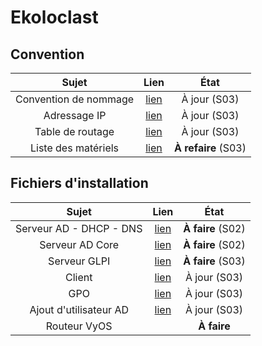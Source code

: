 # Ekoloclast

## Convention

| Sujet | Lien | État |
| :--: | :--: | :--: |
| Convention de nommage | [lien](./Ressources/S01_ConventionNommage.md) | À jour (S03) |
| Adressage IP | [lien](./Ressources/S01_AdressageIP.md) | À jour (S03) |
| Table de routage | [lien](./Ressources/S01_TableDeRoutage.md) | À jour (S03) |
| Liste des matériels | [lien](./Ressources/S02_ListeMatériels) | **À refaire** (S03) |


## Fichiers d'installation 

| Sujet | Lien | État |
| :--: | :--: | :--: |
| Serveur AD - DHCP - DNS | [lien](./S02/S02_Install.md) | **À faire** (S02) |
| Serveur AD Core | [lien](./S02/S02_Install.md) | **À faire** (S02) |
| Serveur GLPI | [lien](./Ressources/S01_TableDeRoutage.md) | **À faire** (S03) |
| Client | [lien](./S02/S02_Install.md) | À jour (S03) |
| GPO | [lien](./S03/S03_User_Guide.md) | À jour (S03) |
| Ajout d'utilisateur AD | [lien](./S03/S03_User_Guide.md) | À jour (S03) |
| Routeur VyOS | | **À faire** |

